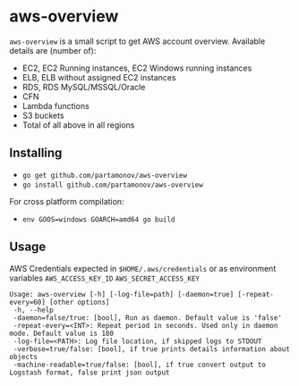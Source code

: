 # aws-overview

``aws-overview`` is a small script to get AWS account overview.
Available details are (number of):
* EC2, EC2 Running instances, EC2 Windows running instances
* ELB, ELB without assigned EC2 instances
* RDS, RDS MySQL/MSSQL/Oracle
* CFN
* Lambda functions
* S3 buckets
* Total of all above in all regions

## Installing

* ``go get github.com/partamonov/aws-overview``
* ``go install github.com/partamonov/aws-overview``

For cross platform compilation:
* ``env GOOS=windows GOARCH=amd64 go build``

## Usage

AWS Credentials expected in ``$HOME/.aws/credentials`` or as environment variables
``AWS_ACCESS_KEY_ID``
``AWS_SECRET_ACCESS_KEY``

```
Usage: aws-overview [-h] [-log-file=path] [-daemon=true] [-repeat-every=60] [other options]
 -h, --help
 -daemon=false/true: [bool], Run as daemon. Default value is 'false'
 -repeat-every=<INT>: Repeat period in seconds. Used only in daemon mode. Default value is 180
 -log-file=<PATH>: Log file location, if skipped logs to STDOUT
 -verbose=true/false: [bool], if true prints details information about objects
 -machine-readable=true/false: [bool], if true convert output to Logstash format, false print json output
```
